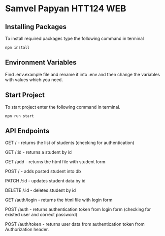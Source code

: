 # Samvel Papyan HTT124 WEB

## Installing Packages

To install required packages type the following command in terminal

`` npm install ``

## Environment Variables

Find .env.example file and rename it into .env and then change the variables with values which you need.

## Start Project

To start project enter the following command in terminal.

`` npm run start ``


## API Endpoints

GET / - returns the list of students (checking for authentication)

GET /:id - returns a student by id

GET /add - returns the html file with student form

POST / - adds posted student into db

PATCH /:id - updates student data by id

DELETE /:id - deletes student by id

GET /auth/login - returns the html file with login form

POST /auth - returns authentication token from login form (checking for existed user and correct password)

POST /auth/token - returns user data from authentication token from Authorization header.
